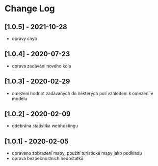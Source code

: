 # Change Log

## [1.0.5] - 2021-10-28
- opravy chyb

## [1.0.4] - 2020-07-23
- oprava zadávání nového kola

## [1.0.3] - 2020-02-29
- omezení hodnot zadávaných do některých polí vzhledem k omezení v modelu

## [1.0.2] - 2020-02-09
- odebrána statistika webhostingu

## [1.0.1] - 2020-02-05
- opraveno zobrazení mapy, použití turistické mapy jako podkladu
- oprava bezpečnostních nedostatků
